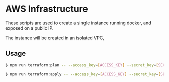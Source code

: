 # AWS Infrastructure

These scripts are used to create a single instance running docker, and exposed on a public IP.

The instance will be created in an isolated VPC, 

## Usage
```bash
$ npm run terraform:plan -- --access_key=[ACCESS_KEY] --secret_key=[SECRET_KEY]
```

```bash
$ npm run terraform:apply -- --access_key=[ACCESS_KEY] --secret_key=[SECRET_KEY]
```

